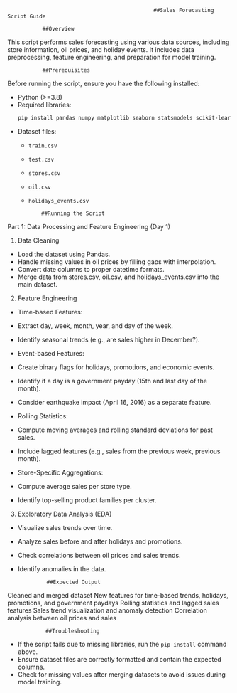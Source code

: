                                                   ##Sales Forecasting Script Guide 

               ##Overview
This script performs sales forecasting using various data sources, including store information, oil prices, and holiday events. It includes data preprocessing, feature engineering, and preparation for model training.

               ##Prerequisites
Before running the script, ensure you have the following installed:
- Python (>=3.8)
- Required libraries:
  ```bash
  pip install pandas numpy matplotlib seaborn statsmodels scikit-learn xgboost tensorflow
  ```
- Dataset files:
  - `train.csv`
  - `test.csv`
  - `stores.csv`
  - `oil.csv`
  - `holidays_events.csv`

            ##Running the Script
Part 1: Data Processing and Feature Engineering (Day 1)

1. Data Cleaning
- Load the dataset using Pandas.
- Handle missing values in oil prices by filling gaps with interpolation.
- Convert date columns to proper datetime formats.
- Merge data from stores.csv, oil.csv, and holidays_events.csv into the main dataset.

2. Feature Engineering
- Time-based Features:
- Extract day, week, month, year, and day of the week.
- Identify seasonal trends (e.g., are sales higher in December?).

- Event-based Features:
- Create binary flags for holidays, promotions, and economic events.
- Identify if a day is a government payday (15th and last day of the month).
- Consider earthquake impact (April 16, 2016) as a separate feature.

- Rolling Statistics:
- Compute moving averages and rolling standard deviations for past sales.
- Include lagged features (e.g., sales from the previous week, previous month).

- Store-Specific Aggregations:
- Compute average sales per store type.
- Identify top-selling product families per cluster.

3. Exploratory Data Analysis (EDA)
- Visualize sales trends over time.
- Analyze sales before and after holidays and promotions.
- Check correlations between oil prices and sales trends.
- Identify anomalies in the data.

               ##Expected Output
Cleaned and merged dataset
New features for time-based trends, holidays, promotions, and government paydays
 Rolling statistics and lagged sales features
Sales trend visualization and anomaly detection
Correlation analysis between oil prices and sales


                ##Troubleshooting
- If the script fails due to missing libraries, run the `pip install` command above.
- Ensure dataset files are correctly formatted and contain the expected columns.
- Check for missing values after merging datasets to avoid issues during model training.

